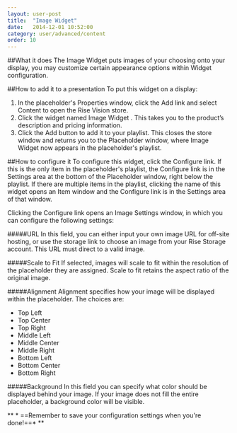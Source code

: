 ```yaml
---
layout: user-post
title:  "Image Widget"
date:   2014-12-01 10:52:00
category: user/advanced/content
order: 10
---
```


##What it does
The Image Widget puts images of your choosing onto your display, you may customize certain appearance options within Widget configuration. 

##How to add it to a presentation
To put this widget on a display:

1. In the placeholder's Properties window, click the Add link and select Content to open the Rise Vision store.  
2. Click the widget named Image Widget . This takes you to the product’s description and pricing information.  
3. Click the Add button to add it to your playlist.  This closes the store window and returns you to the Placeholder window, where Image Widget now appears in the placeholder's playlist.

##How to configure it
To configure this widget, click the Configure link.  If this is the only item in the placeholder's playlist, the Configure link is in the Settings area at the bottom of the Placeholder window, right below the playlist. If there are multiple items in the playlist, clicking the name of this widget opens an Item window and the Configure link is in the Settings area of that window.

Clicking the Configure link opens an Image Settings window, in which you can configure the following settings:

#####URL
In this field, you can either input your own image URL for off-site hosting, or use the storage link to choose an image from your Rise Storage account. This URL must direct to a valid image.

#####Scale to Fit
If selected, images will scale to fit within the resolution of the placeholder they are assigned. Scale to fit retains the aspect ratio of the original image.

#####Alignment
Alignment specifies how your image will be displayed within the placeholder. The choices are:
- Top Left
- Top Center
- Top Right
- Middle Left
- Middle Center
- Middle Right
- Bottom Left
- Bottom Center
- Bottom Right

#####Background
In this field you can specify what color should be displayed behind your image. If your image does not fill the entire placeholder, a background color will be visible.

** * ==Remember to save your configuration settings when you're done!==* ** 